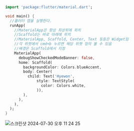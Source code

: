 ```dart
import 'package:flutter/material.dart';

void main() {
  //플러터 앱을 실행한다.
  runApp(
    //MaterialApp은 항상 최상위에 위치
    //Scaffold는 바로 아래에 위치
    //MaterialApp, Scaffold, Center, Text 등등은 Widget임
    //각 위젯에서 cmd+b 누르면 해당 위젯 정의 볼 수 있음
    //배경은 Scaffold에서 지정
    MaterialApp(
      debugShowCheckedModeBanner: false,
      home: Scaffold(
        backgroundColor: Colors.blueAccent,
        body: Center(
          child: Text('Hyewon',
              style: TextStyle(
                color: Colors.white,
              )),
        ),
      ),
    ),
  );
}
```

![스크린샷 2024-07-30 오후 11 24 25](https://github.com/user-attachments/assets/f9e9cadc-1a15-4616-bef6-ea3d6d267255)